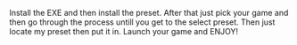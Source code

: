 Install the EXE and then install the preset. After that just pick your game and then go through the process untill you get to the select preset. Then just locate my preset then put it in. Launch your game and ENJOY!
